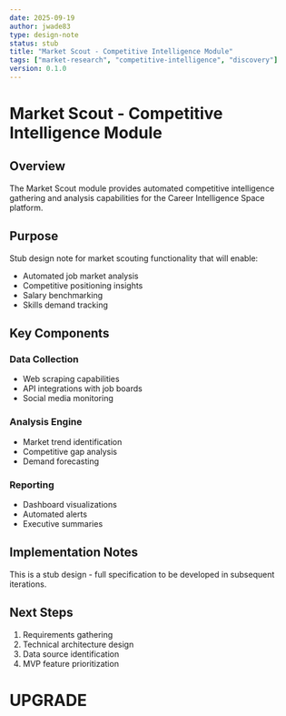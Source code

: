 ```yaml
---
date: 2025-09-19
author: jwade83
type: design-note
status: stub
title: "Market Scout - Competitive Intelligence Module"
tags: ["market-research", "competitive-intelligence", "discovery"]
version: 0.1.0
---
```


# Market Scout - Competitive Intelligence Module

## Overview

The Market Scout module provides automated competitive intelligence gathering and analysis capabilities for the Career Intelligence Space platform.

## Purpose

Stub design note for market scouting functionality that will enable:
- Automated job market analysis
- Competitive positioning insights
- Salary benchmarking
- Skills demand tracking

## Key Components

### Data Collection
- Web scraping capabilities
- API integrations with job boards
- Social media monitoring

### Analysis Engine
- Market trend identification
- Competitive gap analysis
- Demand forecasting

### Reporting
- Dashboard visualizations
- Automated alerts
- Executive summaries

## Implementation Notes

This is a stub design - full specification to be developed in subsequent iterations.

## Next Steps

1. Requirements gathering
2. Technical architecture design
3. Data source identification
4. MVP feature prioritization

# UPGRADE
